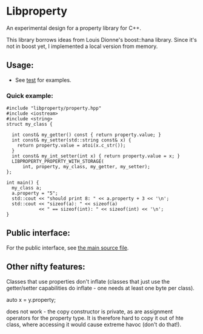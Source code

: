 Libproperty
===========

An experimental design for a property library for C++.

This library borrows ideas from Louis Dionne's boost::hana library. Since it's
not in boost yet, I implemented a local version from memory.

Usage:
------

* See [test](tests/usage_test.cpp) for examples.

### Quick example: ###

    #include "libproperty/property.hpp"
    #include <iostream>
    #include <string>
    struct my_class {

      int const& my_getter() const { return property.value; }
      int const& my_setter(std::string const& x) {
        return property.value = atoi(x.c_str());
      }
      int const& my_int_setter(int x) { return property.value = x; }
      LIBPROPERTY_PROPERTY_WITH_STORAGE(
          int, property, my_class, my_getter, my_setter);
    };

    int main() {
      my_class a;
      a.property = "5";
      std::cout << "should print 8: " << a.property + 3 << '\n';
      std::cout << "sizeof(a): " << sizeof(a)
                << " == sizeof(int): " << sizeof(int) << '\n';
    }

Public interface:
-----------------
For the public interface, see [the main source file](libproperty/property.hpp).


Other nifty features:
---------------------

Classes that use properties don't inflate (classes that just use the
getter/setter capabilities do inflate - one needs at least one byte per class).

   auto x = y.property;

does not work - the copy constructor is private, as are assignment operators for
the property type. It is therefore hard to copy it out of hte class, where
accessing it would cause extreme havoc (don't do that!).

